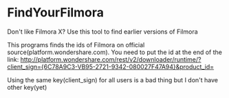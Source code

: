# FindYourFilmora
Don't like Filmora X? Use this tool to find earlier versions of Filmora

This programs finds the ids of Filmora on official source(platform.wondershare.com). You need to put the id at the end of the link:
http://platform.wondershare.com/rest/v2/downloader/runtime/?client_sign={6C78A9C3-VB95-2721-9342-080027F47A94}&product_id=

Using the same key(client_sign) for all users is a bad thing but I don't have other key(yet)
